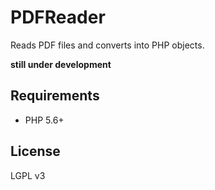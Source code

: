 # PDFReader

Reads PDF files and converts into PHP objects.

**still under development**

## Requirements

- PHP 5.6+

## License

LGPL v3
